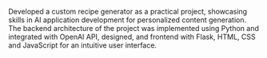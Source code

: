 Developed a custom recipe generator as a practical project, showcasing skills in AI application development for personalized content generation. The backend architecture of the project was implemented using Python and integrated with OpenAI API, designed, and frontend with Flask, HTML, CSS and JavaScript for an intuitive user interface.

